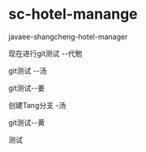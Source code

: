 ﻿# sc-hotel-manange
javaee-shangcheng-hotel-manager


现在进行git测试   --代勉

git测试 --汤

git测试--姜

创建Tang分支 -汤

git测试--黄

测试
